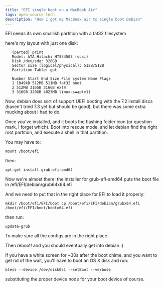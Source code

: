 ```yaml
---
title: "EFI single boot on a MacBook Air"
tags: open-source tech
description: "How I got my MacBook air to single boot Debian"
---
```


EFI needs its own smallish partition with a fat32 filesystem

here's my layout with just one disk:

       (parted) print
       Model: ATA Hitachi HTS54503 (scsi)
       Disk /dev/sda: 320GB
       Sector size (logical/physical): 512B/512B
       Partition Table: gpt
       
       Number Start End Size File system Name Flags
       1 1049kB 512MB 511MB fat32 boot
       2 512MB 316GB 316GB ext4
       3 316GB 320GB 4023MB linux-swap(v1)

Now, debian does sort of support UEFI booting with the 7.2 install discs (haven't tried 7.3 yet but should be good), but there was some extra mucking about I had to do.

Once you've installed, and it boots the flashing folder icon (or question mark, I forget which). Boot into rescue mode, and let debian find the right root partition, and execute a shell in that partition.

You may have to:

`mount /boot/efi`

then:

`apt-get install grub-efi-amd64`

Now we're almost there! the installer for grub-efi-amd64 puts the boot file in /efi/EFI/debian/grub64x64.efi

And we need to put that in the right place for EFI to load it properly:

`mkdir /boot/efi/EFI/boot
cp /boot/efi/EFI/debian/grubx64.efi /boot/efi/EFI/boot/bootx64.efi`

then run:

`update-grub`

To make sure all the configs are in the right place.

Then reboot! and you should eventually get into debian :)

If you have a white screen for ~30s after the boot chime, and you want to get rid of the wait, you'll have to boot an OS X disk and run:

`bless --device /dev/disk0s1 --setBoot --verbose`

substituting the proper device node for your boot device of course.